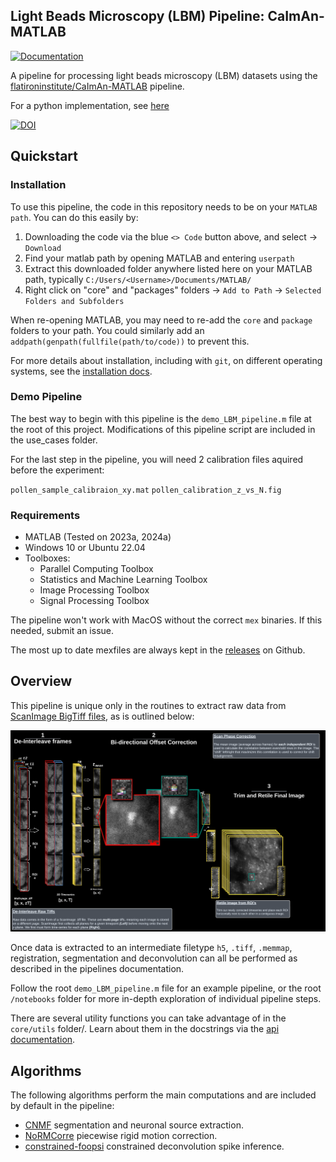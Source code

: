 ## Light Beads Microscopy (LBM) Pipeline: CaImAn-MATLAB

[![Documentation](https://img.shields.io/badge/Documentation-black?style=for-the-badge&logo=readthedocs&logoColor=white)](https://millerbrainobservatory.github.io/LBM-CaImAn-MATLAB/)

A pipeline for processing light beads microscopy (LBM) datasets using the [flatironinstitute/CaImAn-MATLAB](https://github.com/flatironinstitute/CaImAn-MATLAB/) pipeline.

For a python implementation, see [here](https://github.com/MillerBrainObservatory/LBM-CaImAn-Python)

[![DOI](https://zenodo.org/badge/DOI/10.1007/978-3-319-76207-4_15.svg)](https://doi.org/10.1038/s41592-021-01239-8)

## Quickstart

### Installation

To use this pipeline, the code in this repository needs to be on your `MATLAB path`. You can do this easily by:
1. Downloading the code via the blue `<> Code` button above, and select -> `Download`
2. Find your matlab path by opening MATLAB and entering `userpath`
3. Extract this downloaded folder anywhere listed here on your MATLAB path, typically `C:/Users/<Username>/Documents/MATLAB/`
4. Right click on "core" and "packages" folders -> `Add to Path` -> `Selected Folders and Subfolders`

When re-opening MATLAB, you may need to re-add the `core` and `package` folders to your path. You could similarly add
an `addpath(genpath(fullfile(path/to/code))` to prevent this.

For more details about installation, including with `git`, on different operating systems, see the [installation docs](https://millerbrainobservatory.github.io/LBM-CaImAn-MATLAB/get_started/install.html).

### Demo Pipeline

The best way to begin with this pipeline is the `demo_LBM_pipeline.m` file at the root of this project.
Modifications of this pipeline script are included in the use_cases folder.

For the last step in the pipeline, you will need 2 calibration files aquired before the experiment:

`pollen_sample_calibraion_xy.mat`
`pollen_calibration_z_vs_N.fig`

### Requirements

- MATLAB (Tested on 2023a, 2024a)
- Windows 10 or Ubuntu 22.04
- Toolboxes:
  - Parallel Computing Toolbox
  - Statistics and Machine Learning Toolbox
  - Image Processing Toolbox
  - Signal Processing Toolbox


The pipeline won't work with MacOS without the correct `mex` binaries. If this needed, submit an issue.

The most up to date mexfiles are always kept in the [releases](https://github.com/MillerBrainObservatory/LBM-CaImAn-MATLAB/releases/tag/v2.1.0-mex>) on Github.

## Overview

This pipeline is unique only in the routines to extract raw data from [ScanImage BigTiff files](https://docs.scanimage.org/Appendix/ScanImage%2BBigTiff%2BSpecification.html#scanimage-bigtiff-specification), as is outlined below:

![Extraction Diagram]( docs/_images/ex_diagram.png)

Once data is extracted to an intermediate filetype `h5`, `.tiff`, `.memmap`, registration, segmentation and deconvolution can all be performed as described in the pipelines documentation.

Follow the root `demo_LBM_pipeline.m` file for an example pipeline, or the root `/notebooks` folder for more in-depth exploration of individual pipeline steps.

There are several utility functions you can take advantage of in the `core/utils` folder/. Learn about them in the docstrings via the [api documentation](https://millerbrainobservatory.github.io/LBM-CaImAn-MATLAB/api/index.html).

## Algorithms

The following algorithms perform the main computations and are included by default in the pipeline:

- [CNMF](https://github.com/simonsfoundation/NoRMCorre) segmentation and neuronal source extraction.
- [NoRMCorre](https://github.com/flatironinstitute/NoRMCorre) piecewise rigid motion correction.
- [constrained-foopsi](https://github.com/epnev/constrained-foopsi) constrained deconvolution spike inference.


